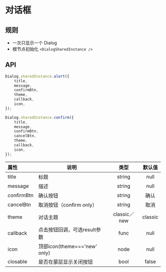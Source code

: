 # 对话框

## 规则

- 一次只显示一个 Dialog
- 根节点初始化 `<DialogSharedInstance />`

## API

```js
Dialog.sharedInstance.alert({
    title,
    message,
    confirmBtn,
    theme,
    callback,
    icon,
});

Dialog.sharedInstance.confirm({
    title,
    message,
    confirmBtn,
    cancelBtn,
    theme,
    callback,
    icon,
});
```

| 属性   | 说明      |   类型   |   默认值   |
| :-------- | ------ | :----: | :-----: |
| title | 标题 | string | null |
| message | 描述 | string | null |
| confirmBtn | 确认按钮 | string | 确认 |
| cancelBtn | 取消按钮（confirm only） | string | 取消 |
| theme | 对话主题 | classic／new | classic |
| callback | 点击按钮回调，可选result参数 | func | null |
| icon | 顶部icon(theme==='new' only) | node | null |
| closable | 是否在蒙层显示关闭按钮	 | bool | false |